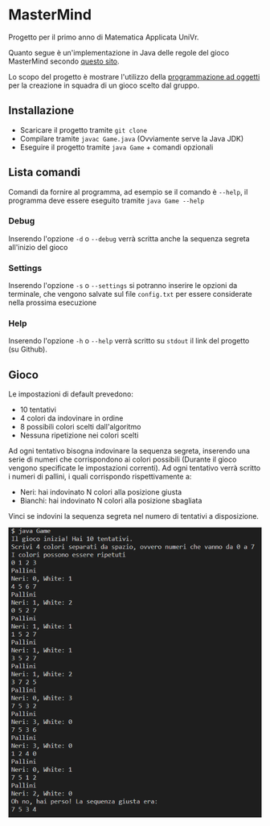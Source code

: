 # MasterMind
Progetto per il primo anno di Matematica Applicata UniVr.

Quanto segue è un'implementazione in Java delle regole del gioco MasterMind secondo [questo sito](http://www.webgamesonline.com/mastermind/rules.php).

Lo scopo del progetto è mostrare l'utilizzo della [programmazione ad oggetti](https://it.wikipedia.org/wiki/Programmazione_orientata_agli_oggetti) per la creazione in squadra di un gioco scelto dal gruppo.


## Installazione
- Scaricare il progetto tramite `git clone`
- Compilare tramite `javac Game.java` (Ovviamente serve la Java JDK)
- Eseguire il progetto tramite `java Game` + comandi opzionali


## Lista comandi
Comandi da fornire al programma, ad esempio se il comando è `--help`, il programma deve essere eseguito tramite `java Game --help` 

### Debug
Inserendo l'opzione `-d` o `--debug` verrà scritta anche la sequenza segreta all'inizio del gioco

### Settings
Inserendo l'opzione `-s` o `--settings` si potranno inserire le opzioni da terminale, che vengono salvate sul file `config.txt` per essere considerate nella prossima esecuzione

### Help
Inserendo l'opzione `-h` o `--help` verrà scritto su `stdout` il link del progetto (su Github).


## Gioco
Le impostazioni di default prevedono:
- 10 tentativi
- 4 colori da indovinare in ordine
- 8 possibili colori scelti dall'algoritmo
- Nessuna ripetizione nei colori scelti
  
Ad ogni tentativo bisogna indovinare la sequenza segreta, inserendo una serie di numeri che corrispondono ai colori possibili (Durante il gioco vengono specificate le impostazioni correnti).
Ad ogni tentativo verrà scritto i numeri di pallini, i quali corrispondo rispettivamente a:

- Neri: hai indovinato N colori alla posizione giusta
- Bianchi: hai indovinato N colori alla posizione sbagliata

Vinci se indovini la sequenza segreta nel numero di tentativi a disposizione.

<img src = "esempio.PNG" alignment=center>